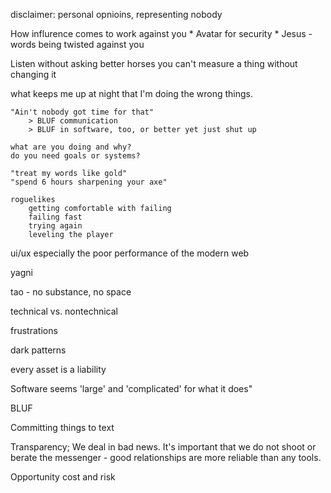 disclaimer: personal opnioins, representing nobody

How influrence comes to work against you
	* Avatar for security
	* Jesus - words being twisted against you


Listen without asking
	better horses
	you can't measure a thing without changing it

what keeps me up at night
	that I'm doing the wrong things.

	"Ain't nobody got time for that"
		> BLUF communication
		> BLUF in software, too, or better yet just shut up

	what are you doing and why?
	do you need goals or systems?

	"treat my words like gold"
	"spend 6 hours sharpening your axe"

	roguelikes
		getting comfortable with failing
		failing fast
		trying again
		leveling the player

ui/ux especially the poor performance of the modern web

yagni

tao - no substance, no space

technical vs. nontechnical

frustrations

dark patterns


every asset is a liability

Software seems 'large' and 'complicated' for what it does"

BLUF

Committing things to text

Transparency; We deal in bad news. It's important that we do not shoot or berate the messenger - good relationships are more reliable than any tools.

Opportunity cost and risk
